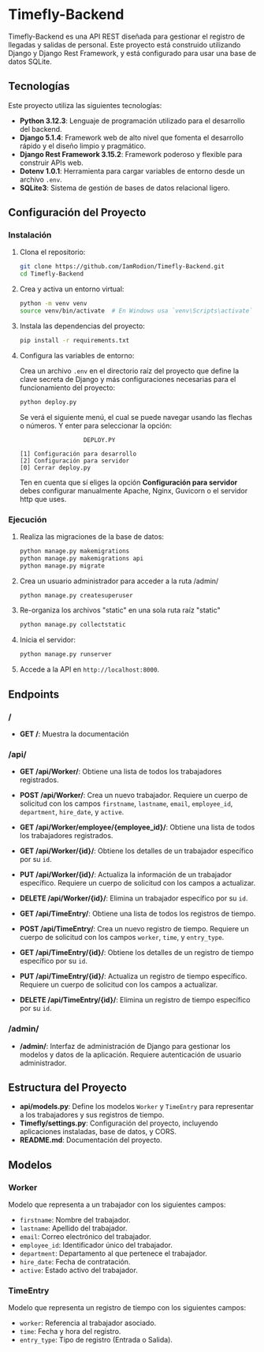 # Timefly-Backend

Timefly-Backend es una API REST diseñada para gestionar el registro de llegadas y salidas de personal. Este proyecto está construido utilizando Django y Django Rest Framework, y está configurado para usar una base de datos SQLite.

## Tecnologías

Este proyecto utiliza las siguientes tecnologías:

- **Python 3.12.3**: Lenguaje de programación utilizado para el desarrollo del backend.
- **Django 5.1.4**: Framework web de alto nivel que fomenta el desarrollo rápido y el diseño limpio y pragmático.
- **Django Rest Framework 3.15.2**: Framework poderoso y flexible para construir APIs web.
- **Dotenv 1.0.1**: Herramienta para cargar variables de entorno desde un archivo `.env`.
- **SQLite3**: Sistema de gestión de bases de datos relacional ligero.

## Configuración del Proyecto

### Instalación

1. Clona el repositorio:

   ```bash
   git clone https://github.com/IamRodion/Timefly-Backend.git
   cd Timefly-Backend
   ```

2. Crea y activa un entorno virtual:

   ```bash
   python -m venv venv
   source venv/bin/activate  # En Windows usa `venv\Scripts\activate`
   ```

3. Instala las dependencias del proyecto:

   ```bash
   pip install -r requirements.txt
   ```

4. Configura las variables de entorno:

   Crea un archivo `.env` en el directorio raíz del proyecto que define la clave secreta de Django y más configuraciones necesarias para el funcionamiento del proyecto:

   ```bash
   python deploy.py
   ```

   Se verá el siguiente menú, el cual se puede navegar usando las flechas o números. Y enter para seleccionar la opción:

   ```
                     DEPLOY.PY

   [1] Configuración para desarrollo
   [2] Configuración para servidor
   [0] Cerrar deploy.py
   ```

   Ten en cuenta que sí eliges la opción **Configuración para servidor** debes configurar manualmente Apache, Nginx, Guvicorn o el servidor http que uses.

### Ejecución

1. Realiza las migraciones de la base de datos:

   ```bash
   python manage.py makemigrations
   python manage.py makemigrations api
   python manage.py migrate
   ```

2. Crea un usuario administrador para acceder a la ruta /admin/

   ```bash
   python manage.py createsuperuser
   ```

3. Re-organiza los archivos "static" en una sola ruta raíz "static"

   ```bash
   python manage.py collectstatic
   ```

4. Inicia el servidor:

   ```bash
   python manage.py runserver
   ```

5. Accede a la API en `http://localhost:8000`.

## Endpoints

### /

- **GET /**: Muestra la documentación

### /api/

- **GET /api/Worker/**: Obtiene una lista de todos los trabajadores registrados.
- **POST /api/Worker/**: Crea un nuevo trabajador. Requiere un cuerpo de solicitud con los campos `firstname`, `lastname`, `email`, `employee_id`, `department`, `hire_date`, y `active`.

- **GET /api/Worker/employee/{employee_id}/**: Obtiene una lista de todos los trabajadores registrados.

- **GET /api/Worker/{id}/**: Obtiene los detalles de un trabajador específico por su `id`.
- **PUT /api/Worker/{id}/**: Actualiza la información de un trabajador específico. Requiere un cuerpo de solicitud con los campos a actualizar.
- **DELETE /api/Worker/{id}/**: Elimina un trabajador específico por su `id`.

- **GET /api/TimeEntry/**: Obtiene una lista de todos los registros de tiempo.
- **POST /api/TimeEntry/**: Crea un nuevo registro de tiempo. Requiere un cuerpo de solicitud con los campos `worker`, `time`, y `entry_type`.

- **GET /api/TimeEntry/{id}/**: Obtiene los detalles de un registro de tiempo específico por su `id`.
- **PUT /api/TimeEntry/{id}/**: Actualiza un registro de tiempo específico. Requiere un cuerpo de solicitud con los campos a actualizar.
- **DELETE /api/TimeEntry/{id}/**: Elimina un registro de tiempo específico por su `id`.

### /admin/

- **/admin/**: Interfaz de administración de Django para gestionar los modelos y datos de la aplicación. Requiere autenticación de usuario administrador.

## Estructura del Proyecto

- **api/models.py**: Define los modelos `Worker` y `TimeEntry` para representar a los trabajadores y sus registros de tiempo.
- **Timefly/settings.py**: Configuración del proyecto, incluyendo aplicaciones instaladas, base de datos, y CORS.
- **README.md**: Documentación del proyecto.

## Modelos

### Worker

Modelo que representa a un trabajador con los siguientes campos:

- `firstname`: Nombre del trabajador.
- `lastname`: Apellido del trabajador.
- `email`: Correo electrónico del trabajador.
- `employee_id`: Identificador único del trabajador.
- `department`: Departamento al que pertenece el trabajador.
- `hire_date`: Fecha de contratación.
- `active`: Estado activo del trabajador.

### TimeEntry

Modelo que representa un registro de tiempo con los siguientes campos:

- `worker`: Referencia al trabajador asociado.
- `time`: Fecha y hora del registro.
- `entry_type`: Tipo de registro (Entrada o Salida).
